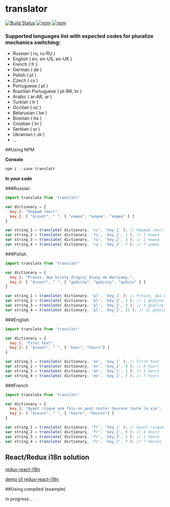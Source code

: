 # translator
[![Build Status](https://travis-ci.org/derzunov/translator.svg?branch=master)](https://travis-ci.org/derzunov/translator)
[![npm](https://img.shields.io/npm/dt/translatr.svg)](https://www.npmjs.com/package/translatr)
[![npm](https://img.shields.io/npm/v/translatr.svg)](https://www.npmjs.com/package/translatr)


### Supported languages list with expected codes for pluralize mechanics switching:

- Russian ( ru, ru-RU )
- English ( en, en-US, en-UK )
- French ( fr )
- German ( de )
- Polish ( pl )
- Czech ( cs )
- Portuguese ( pt )
- Brazilian Portuguese ( pt-BR, br )
- Arabic ( ar-AR, ar )
- Turkish ( tr )
- Occitan ( oc )
- Belarusian ( be )
- Bosnian ( bs )
- Croatian ( hr )
- Serbian ( sr )
- Ukrainian ( uk )
- ...

##Using NPM

**Console**

```javascript
npm i --save translatr
```
**In your code**

###Russian
```javascript
import translate from 'translatr'

var dictionary = {
  key_1: "Первый текст",
  key_2: [ "$count", " ", [ "кошка", "кошки", "кошек" ] ]
}

var string_1 = translate( dictionary, 'ru', 'key_1' ); // Первый текст
var string_2 = translate( dictionary, 'ru', 'key_2', 1 ); // 1 кошка
var string_3 = translate( dictionary, 'ru', 'key_2', 3 ); // 2 кошки
var string_4 = translate( dictionary, 'ru', 'key_2', 7 ); // 7 кошек
```

###Polish

```javascript
import translate from 'translatr'

var dictionary = {
  key_1: "Prosze, dwa bilety drugiej klasy do Warszawy.",
  key_2: [ "$count", " ", [ "godzina", "godziny", "godzin" ] ]
}

var string_1 = translate( dictionary, 'pl', 'key_1' ); // Prosze, dwa bilety drugiej klasy do Warszawy.
var string_2 = translate( dictionary, 'pl', 'key_2', 1 ); // 1 godzina
var string_3 = translate( dictionary, 'pl', 'key_2', 3 ); // 3 godziny
var string_4 = translate( dictionary, 'pl', 'key_2', 31 ); // 31 godzin
```

###English

```javascript
import translate from 'translatr'

var dictionary = {
  key_1: "First text",
  key_2: [ "$count", " ", [ "hour", "hours"] ]
}

var string_1 = translate( dictionary, 'en', 'key_1' ); // First text
var string_2 = translate( dictionary, 'en', 'key_2', 0 ); // 0 hours
var string_3 = translate( dictionary, 'en', 'key_2', 1 ); // 1 hours
var string_4 = translate( dictionary, 'en', 'key_2', 7 ); // 7 hours
```

###French

```javascript
import translate from 'translatr'

var dictionary = {
  key_1: "Ayant risqué une fois-on peut rester heureux toute la vie",
  key_2: [ "$count", " ", [ "heure", "heures"] ]
}

var string_1 = translate( dictionary, 'fr', 'key_1' ); // Ayant risqué une fois-on peut rester heureux toute la vie
var string_2 = translate( dictionary, 'fr', 'key_2', 0 ); // 0 heure
var string_3 = translate( dictionary, 'fr', 'key_2', 1 ); // 1 heure
var string_4 = translate( dictionary, 'fr', 'key_2', 7 ); // 7 heures
```

## React/Redux i18n solution

[redux-react-i18n](https://github.com/derzunov/redux-react-i18n)

[demo of redux-react-i18n](https://derzunov.github.io/redux-react-i18n/)

##Using compiled (example)

in progress...

